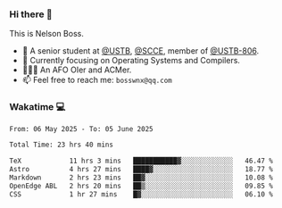 ### Hi there 👋

<!--
**bosswnx/bosswnx** is a ✨ _special_ ✨ repository because its `README.md` (this file) appears on your GitHub profile.

Here are some ideas to get you started:

- 🔭 I’m currently working on ...
- 🌱 I’m currently learning ...
- 👯 I’m looking to collaborate on ...
- 🤔 I’m looking for help with ...
- 💬 Ask me about ...
- 📫 How to reach me: ...
- 😄 Pronouns: ...
- ⚡ Fun fact: ...
-->

This is Nelson Boss.

- 🏫 A senior student at [@USTB](https://www.ustb.edu.cn/), [@SCCE](https://scce.ustb.edu.cn/), member of [@USTB-806](https://ustb-806.github.io/).
- 🌱 Currently focusing on Operating Systems and Compilers.
- 🧑🏻‍💻 An AFO OIer and ACMer.
- 📫 Feel free to reach me: `bosswnx@qq.com`

### Wakatime 💻

<!--START_SECTION:waka-->

```txt
From: 06 May 2025 - To: 05 June 2025

Total Time: 23 hrs 40 mins

TeX            11 hrs 3 mins   ███████████▓░░░░░░░░░░░░░   46.47 %
Astro          4 hrs 27 mins   ████▓░░░░░░░░░░░░░░░░░░░░   18.77 %
Markdown       2 hrs 23 mins   ██▓░░░░░░░░░░░░░░░░░░░░░░   10.08 %
OpenEdge ABL   2 hrs 20 mins   ██▒░░░░░░░░░░░░░░░░░░░░░░   09.85 %
CSS            1 hr 27 mins    █▓░░░░░░░░░░░░░░░░░░░░░░░   06.10 %
```

<!--END_SECTION:waka-->
